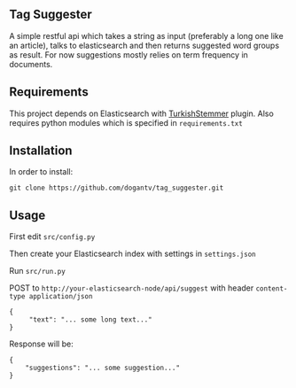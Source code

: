 ## Tag Suggester

A simple restful api which takes a string as input (preferably a long one like an article), talks to elasticsearch and then returns suggested word groups as result. For now suggestions mostly relies on term frequency in documents.



## Requirements

This project depends on Elasticsearch with
[TurkishStemmer](https://github.com/skroutz/elasticsearch-analysis-turkishstemmer) plugin. Also requires python modules which is specified in `requirements.txt`


## Installation

 In order to install:

    git clone https://github.com/dogantv/tag_suggester.git


## Usage


First edit `src/config.py`

Then create your Elasticsearch index with settings in `settings.json`

Run `src/run.py`

POST to `http://your-elasticsearch-node/api/suggest`  with header `content-type application/json`

    {
         "text": "... some long text..."
    }

Response will be:

    {
        "suggestions": "... some suggestion..."
    }
